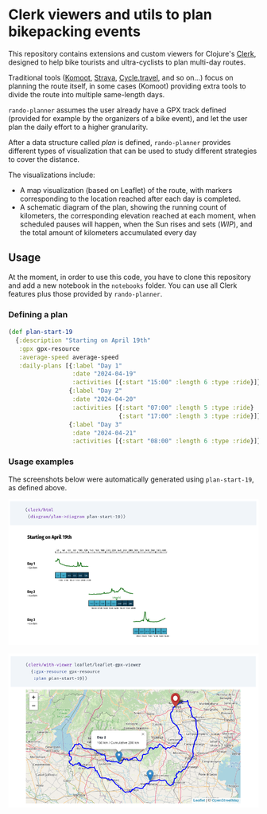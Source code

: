 # Clerk viewers and utils to plan bikepacking events

This repository contains extensions and custom viewers for Clojure's
[Clerk](https://github.com/nextjournal/clerk), designed to help bike
tourists and ultra-cyclists to plan multi-day routes.

Traditional tools ([Komoot](https://komoot.com/),
[Strava](https://www.strava.com/),
[Cycle.travel](https://cycle.travel/), and so on…) focus on planning
the route itself, in some cases (Komoot) providing extra tools to
divide the route into multiple same-length days.

`rando-planner` assumes the user already have a GPX track defined
(provided for example by the organizers of a bike event), and let the
user plan the daily effort to a higher granularity.

After a data structure called _plan_ is defined, `rando-planner`
provides different types of visualization that can be used to study
different strategies to cover the distance.

The visualizations include:

- A map visualization (based on Leaflet) of the route, with markers
  corresponding to the location reached after each day is completed.
- A schematic diagram of the plan, showing the running count of
  kilometers, the corresponding elevation reached at each moment, when
  scheduled pauses will happen, when the Sun rises and sets (_WIP_),
  and the total amount of kilometers accumulated every day

## Usage

At the moment, in order to use this code, you have to clone this
repository and add a new notebook in the `notebooks` folder.  You can
use all Clerk features plus those provided by `rando-planner`.

### Defining a plan

```clojure
(def plan-start-19
  {:description "Starting on April 19th"
   :gpx gpx-resource
   :average-speed average-speed
   :daily-plans [{:label "Day 1"
                  :date "2024-04-19"
                  :activities [{:start "15:00" :length 6 :type :ride}]}
                 {:label "Day 2"
                  :date "2024-04-20"
                  :activities [{:start "07:00" :length 5 :type :ride}
                               {:start "17:00" :length 3 :type :ride}]}
                 {:label "Day 3"
                  :date "2024-04-21"
                  :activities [{:start "08:00" :length 6 :type :ride}]}]})
```

### Usage examples

The screenshots below were automatically generated using
`plan-start-19`, as defined above.

![Example: plan diagram](rando-planner-example.png)

![Example: route with markers on a map](rando-planner-example-gpx.png)
